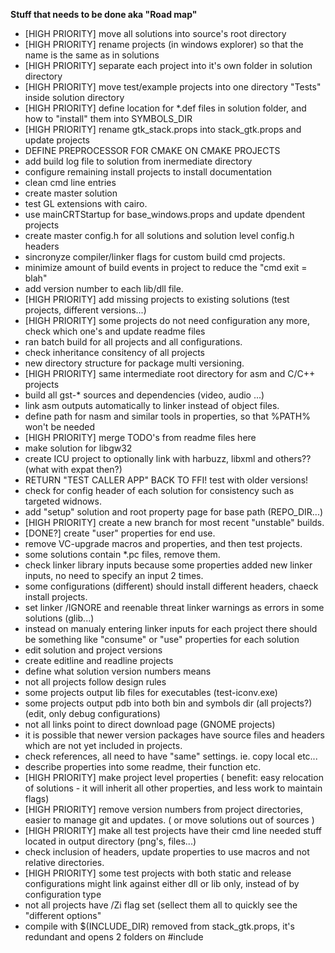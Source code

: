 **Stuff that needs to be done aka "Road map"**

* [HIGH PRIORITY] move all solutions into source's root directory
* [HIGH PRIORITY] rename projects (in windows explorer) so that the name is the same as in solutions
* [HIGH PRIORITY] separate each project into it's own folder in solution directory
* [HIGH PRIORITY] move test/example projects into one directory "Tests" inside solution directory
* [HIGH PRIORITY] define location for *.def files in solution folder, and how to "install" them into SYMBOLS_DIR
* [HIGH PRIORITY] rename gtk_stack.props into stack_gtk.props and update projects
* DEFINE PREPROCESSOR FOR CMAKE ON CMAKE PROJECTS
* add build log file to solution from inermediate directory
* configure remaining install projects to install documentation
* clean cmd line entries
* create master solution
* test GL extensions with cairo.
* use mainCRTStartup for base_windows.props and update dpendent projects
* create master config.h for all solutions and solution level config.h headers
* sincronyze compiler/linker flags for custom build cmd projects.
* minimize amount of build events in project to reduce the "cmd exit = blah"
* add version number to each lib/dll file.
* [HIGH PRIORITY] add missing projects to existing solutions (test projects, different versions...)
* [HIGH PRIORITY] some projects do not need configuration any more, check which one's and update readme files
* ran batch build for all projects and all configurations.
* check inheritance consitency of all projects
* new directory structure for package multi versioning.
* [HIGH PRIORITY] same intermediate root directory for asm and C/C++ projects
* build all gst-* sources and dependencies (video, audio ...)
* link asm outputs automatically to linker instead of object files.
* define path for nasm and similar tools in properties, so that %PATH% won't be needed
* [HIGH PRIORITY] merge TODO's from readme files here
* make solution for libgw32
* create ICU project to optionally link with harbuzz, libxml and others?? (what with expat then?)
* RETURN "TEST CALLER APP" BACK TO FFI! test with older versions!
* check for config header of each solution for consistency such as targeted widnows.
* add "setup" solution and root property page for base path (REPO_DIR...)
* [HIGH PRIORITY] create a new branch for most recent "unstable" builds.
* [DONE?] create "user" properties for end use.
* remove VC-upgrade macros and properties, and then test projects.
* some solutions contain *.pc files, remove them.
* check linker library inputs because some properties added new linker inputs, no need to specify an input 2 times.
* some configurations (different) should install different headers, chaeck install projects.
* set linker /IGNORE and reenable threat linker warnings as errors in some solutions (glib...)
* instead on manualy entering linker inputs for each project there should be something like "consume" or "use" properties for each solution
* edit solution and project versions
* create editline and readline projects
* define what solution version numbers means
* not all projects follow design rules
* some projects output lib files for executables (test-iconv.exe)
* some projects output pdb into both bin and symbols dir (all projects?) (edit, only debug configurations)
* not all links point to direct download page (GNOME projects)
* it is possible that newer version packages have source files and headers which are not yet included in projects.
* check references, all need to have "same" settings. ie. copy local etc...
* describe properties into some readme, their function etc.
* [HIGH PRIORITY] make project level properties ( benefit: easy relocation of solutions - it will inherit all other properties, and less work to maintain flags)
* [HIGH PRIORITY] remove version numbers from project directories, easier to manage git and updates. ( or move solutions out of sources )
* [HIGH PRIORITY] make all test projects have their cmd line needed stuff located in output directory (png's, files...)
* check inclusion of headers, update properties to use macros and not relative directories.
* [HIGH PRIORITY] some test projects with both static and release configurations might link against either dll or lib only, instead of by configuration type 
* not all projects have /Zi flag set (sellect them all to quickly see the "different options"
* compile with $(INCLUDE_DIR) removed from stack_gtk.props, it's redundant and opens 2 folders on #include
